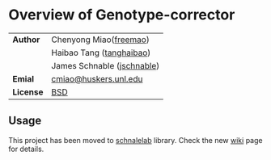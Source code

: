 # Overview of Genotype-corrector
| | |
| --- | ---
|**Author** | Chenyong Miao([freemao](http://github.com/freemao))
| | Haibao Tang ([tanghaibao](http://github.com/tanghaibao))
| | James Schnable ([jschnable](https://github.com/jschnable))
|**Emial** | <cmiao@huskers.unl.edu>
|**License** | [BSD](https://github.com/freemao/Genotype-corrector/blob/master/LICENSE)

## Usage
This project has been moved to [schnalelab](https://github.com/freemao/schnablelab/wiki/GC) library. Check the new [wiki](https://github.com/freemao/schnablelab/wiki/GC) page for details.
